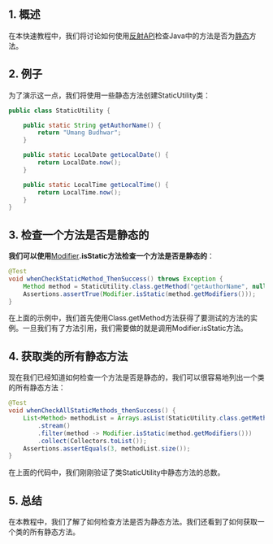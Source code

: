 ## 1. 概述

在本快速教程中，我们将讨论如何使用[反射API](https://www.baeldung.com/java-reflection)检查Java中的方法是否为[静态](https://www.baeldung.com/java-static#the-static-methods-or-class-methods)方法。

## 2. 例子

为了演示这一点，我们将使用一些静态方法创建StaticUtility类：

```java
public class StaticUtility {

    public static String getAuthorName() {
        return "Umang Budhwar";
    }

    public static LocalDate getLocalDate() {
        return LocalDate.now();
    }

    public static LocalTime getLocalTime() {
        return LocalTime.now();
    }
}
```

## 3. 检查一个方法是否是静态的

**我们可以使用**[Modifier](https://docs.oracle.com/en/java/javase/11/docs/api/java.base/java/lang/reflect/Modifier.html)**.isStatic方法检查一个方法是否是静态的**：

```java
@Test
void whenCheckStaticMethod_ThenSuccess() throws Exception {
    Method method = StaticUtility.class.getMethod("getAuthorName", null);
    Assertions.assertTrue(Modifier.isStatic(method.getModifiers()));
}
```

在上面的示例中，我们首先使用Class.getMethod方法获得了要测试的方法的实例。一旦我们有了方法引用，我们需要做的就是调用Modifier.isStatic方法。

## 4. 获取类的所有静态方法

现在我们已经知道如何检查一个方法是否是静态的，我们可以很容易地列出一个类的所有静态方法：

```java
@Test
void whenCheckAllStaticMethods_thenSuccess() {
    List<Method> methodList = Arrays.asList(StaticUtility.class.getMethods())
        .stream()
        .filter(method -> Modifier.isStatic(method.getModifiers()))
        .collect(Collectors.toList());
    Assertions.assertEquals(3, methodList.size());
}

```

在上面的代码中，我们刚刚验证了类StaticUtility中静态方法的总数。

## 5. 总结

在本教程中，我们了解了如何检查方法是否为静态方法。我们还看到了如何获取一个类的所有静态方法。
